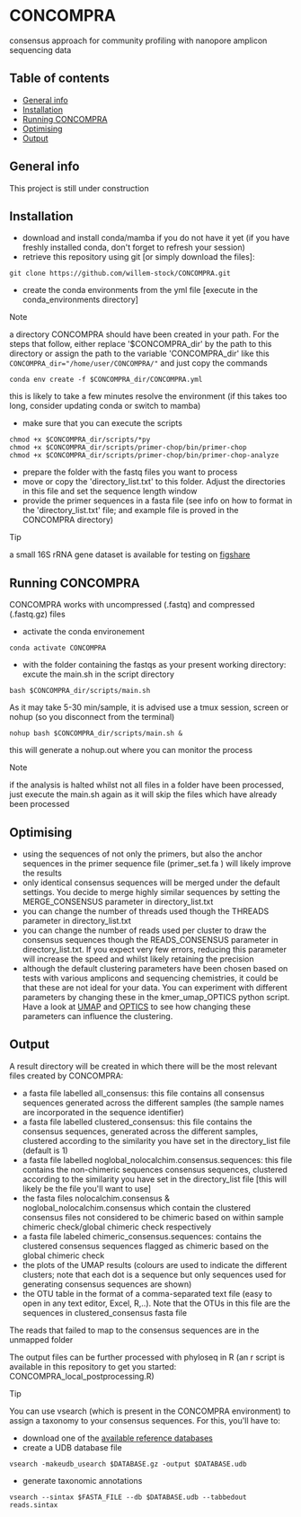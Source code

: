 # CONCOMPRA
consensus approach for community profiling with nanopore amplicon sequencing data

## Table of contents
* [General info](#general-info)
* [Installation](#installation)
* [Running CONCOMPRA](#running-concompra)
* [Optimising](#optimising)
* [Output](#output)



## General info
This project is still under construction

## Installation

* download and install conda/mamba if you do not have it yet (if you have freshly installed conda, don't forget to refresh your session)
* retrieve this repository using git [or simply download the files]:
```
git clone https://github.com/willem-stock/CONCOMPRA.git
```
* create the conda environments from the yml file
[execute in  the conda_environments directory]
> [!NOTE]
> a directory CONCOMPRA should have been created in your path. For the steps that follow, either replace '$CONCOMPRA_dir' by the path to this directory or assign the path to the variable 'CONCOMPRA_dir'  like this ```CONCOMPRA_dir="/home/user/CONCOMPRA/"``` and just copy the commands
```
conda env create -f $CONCOMPRA_dir/CONCOMPRA.yml
```
this is likely to take a few minutes resolve the environment (if this takes too long, consider updating conda or switch to mamba) 
* make sure that you can execute the scripts
```
chmod +x $CONCOMPRA_dir/scripts/*py
chmod +x $CONCOMPRA_dir/scripts/primer-chop/bin/primer-chop
chmod +x $CONCOMPRA_dir/scripts/primer-chop/bin/primer-chop-analyze
```
* prepare the folder with the fastq files you want to process
* move or copy the 'directory_list.txt' to this folder. Adjust the directories in this file and set the sequence length window
* provide the primer sequences in a fasta file (see info on how to format in the 'directory_list.txt' file; and example file is proved in the CONCOMPRA directory)
> [!TIP]
> a small 16S rRNA gene dataset is available for testing on [figshare](https://doi.org/10.6084/m9.figshare.26139061.v1)


## Running CONCOMPRA

CONCOMPRA works with uncompressed (.fastq) and compressed (.fastq.gz) files
* activate the conda environement
```
conda activate CONCOMPRA
```
* with the folder containing the fastqs as your present working directory: excute the main.sh in the script directory 

```
bash $CONCOMPRA_dir/scripts/main.sh
```
As it may take 5-30 min/sample, it is advised use a tmux session, screen or nohup (so you disconnect from the terminal)

```
nohup bash $CONCOMPRA_dir/scripts/main.sh &
```

this will generate a nohup.out where you can monitor the process

> [!NOTE]
> if the analysis is halted whilst not all files in a folder have been processed, just execute the main.sh again as it will skip the files which have already been processed

## Optimising
* using the sequences of not only the primers, but also the anchor sequences in the primer sequence file (primer_set.fa ) will likely improve the results
* only identical consensus sequences will be merged under the default settings. You decide to merge highly similar sequences by setting the MERGE_CONSENSUS parameter in directory_list.txt
* you can change the number of threads used though the THREADS parameter in directory_list.txt
* you can change the number of reads used per cluster to draw the consensus sequences though the READS_CONSENSUS parameter in directory_list.txt. If you expect very few errors, reducing this parameter will increase the speed and whilst likely retaining the precision  
* although the default clustering parameters have been chosen based on tests with various amplicons and sequencing chemistries, it could be that these are not ideal for your data. You can experiment with different parameters by changing these in the kmer_umap_OPTICS python script. Have a look at [UMAP](https://umap-learn.readthedocs.io/en/latest/) and [OPTICS](https://scikit-learn.org/stable/modules/generated/sklearn.cluster.OPTICS.html) to see how changing these parameters can influence the clustering.   

## Output
A result directory will be created in which there will be the most relevant files created by CONCOMPRA:
* a fasta file labelled all_consensus: this file contains all consensus sequences generated across the different samples (the sample names are incorporated in the sequence identifier)
* a fasta file labelled clustered_consensus: this file contains the consensus sequences, generated across the different samples, clustered according to the similarity you have set in the directory_list file (default is 1)
* a fasta file labelled noglobal_nolocalchim.consensus.sequences: this file contains the non-chimeric sequences consensus sequences, clustered according to the similarity you have set in the directory_list file  [this will likely be the file you'll want to use]
* the fasta files nolocalchim.consensus & noglobal_nolocalchim.consensus which contain the clustered consensus files not considered to be chimeric based on within sample chimeric check/global chimeric check respectively
* a fasta file labeled chimeric_consensus.sequences: contains the clustered consensus sequences flagged as chimeric based on the global chimeric check 
* the plots of the UMAP results (colours are used to indicate the different clusters; note that each dot is a sequence but only sequences used for generating consensus sequences are shown)
* the OTU table in the format of a comma-separated text file (easy to open in any text editor, Excel, R,..). Note that the OTUs in this file are the sequences in clustered_consensus fasta file   

The reads that failed to map to the consensus sequences are in the unmapped folder


The output files can be further processed with phyloseq in R (an r script is available in this repository to get you started: CONCOMPRA_local_postprocessing.R)
> [!TIP]
> You can use vsearch (which is present in the CONCOMPRA environment) to assign a taxonomy to your consensus sequences. 
> For this, you'll have to:
> * download one of the [available reference databases](https://www.drive5.com/usearch/manual/sintax_downloads.html)
> * create a UDB database file 
> ```
> vsearch -makeudb_usearch $DATABASE.gz -output $DATABASE.udb
> ```
> * generate taxonomic annotations
> ```
> vsearch --sintax $FASTA_FILE --db $DATABASE.udb --tabbedout reads.sintax
> ```
